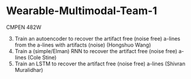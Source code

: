 # Wearable-Multimodal-Team-1
CMPEN 482W

3. Train an autoencoder to recover the artifact free (noise free) a-lines from the a-lines with artifacts (noise) (Hongshuo Wang)
4. Train a (simple/Elman) RNN to recover the artifact free (noise free) a-lines (Cole Stine)
5. Train an LSTM to recover the artifact free (noise free) a-lines (Shivran Muralidhar)
